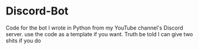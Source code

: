# Discord-Bot
Code for the bot I wrote in Python from my YouTube channel's Discord server. use the code as a template if you want. Truth be told I can give two shits if you do 
